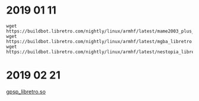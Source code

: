 # 2019 01 11

```
wget https://buildbot.libretro.com/nightly/linux/armhf/latest/mame2003_plus_libretro.so.zip
wget https://buildbot.libretro.com/nightly/linux/armhf/latest/mgba_libretro.so.zip
wget https://buildbot.libretro.com/nightly/linux/armhf/latest/nestopia_libretro.so.zip
```

# 2019 02 21
[gpsp\_libretro.so](https://forum.clockworkpi.com/t/working-gpsp-file-link/2286/18)






